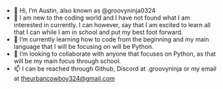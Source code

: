 - 👋 Hi, I’m Austin, also known as @groovyninja0324
- 👀 I am new to the coding world and I have not found what I am interested in currently.  I can however, say that I am excited to learn all that I can while I am in school and put my best foot forward.
- 🌱 I’m currently learning how to code from the beginning and my main language that I will be focusing on will be Python.
- 💞️ I’m looking to collaborate with anyone that focuses on Python, as that will be my main focus through school.
- 📫 I can be reached through Github, Discord at .groovyninja or my email at theurbancowboy324@gmail.com

<!---
groovyninja0324/groovyninja0324 is a ✨ special ✨ repository because its `README.md` (this file) appears on your GitHub profile.
You can click the Preview link to take a look at your changes.
--->
